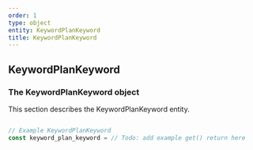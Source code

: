 ```yaml
---
order: 1
type: object
entity: KeywordPlanKeyword
title: KeywordPlanKeyword
---
```


## KeywordPlanKeyword

### The KeywordPlanKeyword object

This section describes the KeywordPlanKeyword entity.

```javascript

// Example KeywordPlanKeyword
const keyword_plan_keyword = // Todo: add example get() return here

```
